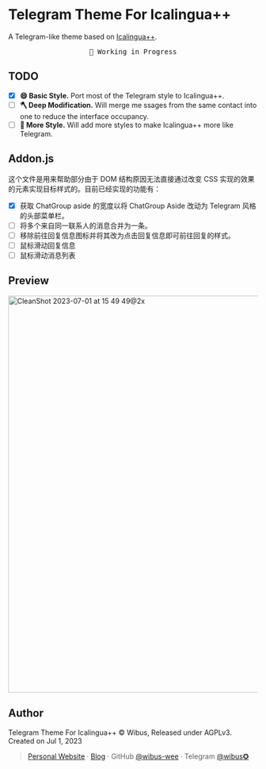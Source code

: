# Telegram Theme For Icalingua++
A Telegram-like theme based on [Icalingua++](https://github.com/Icalingua-plus-plus/Icalingua-plus-plus).

<pre align="center">
🧪 Working in Progress
</pre>

## TODO

- [x] **😄 Basic Style.** Port most of the Telegram style to Icalingua++.
- [ ] **🪓 Deep Modification.** Will merge me ssages from the same contact into one to reduce the interface occupancy.
- [ ] **🎨 More Style.** Will add more styles to make Icalingua++ more like Telegram.

## Addon.js

这个文件是用来帮助部分由于 DOM 结构原因无法直接通过改变 CSS 实现的效果的元素实现目标样式的。目前已经实现的功能有：

- [x] 获取 ChatGroup aside 的宽度以将 ChatGroup Aside 改动为 Telegram 风格的头部菜单栏。
- [ ] 将多个来自同一联系人的消息合并为一条。
- [ ] 移除前往回复信息图标并将其改为点击回复信息即可前往回复的样式。
- [ ] 鼠标滑动回复信息
- [ ] 鼠标滑动消息列表

## Preview

<img width="800" alt="CleanShot 2023-07-01 at 15 49 49@2x" src="https://github.com/wibus-wee/icalingua-theme-telegram/assets/62133302/ea76d7de-ec90-4d53-b675-9cf8e885ab22">

## Author

Telegram Theme For Icalingua++ © Wibus, Released under AGPLv3. Created on Jul 1, 2023

> [Personal Website](http://wibus.ren/) · [Blog](https://blog.wibus.ren/) · GitHub [@wibus-wee](https://github.com/wibus-wee/) · Telegram [@wibus✪](https://t.me/wibus_wee)
